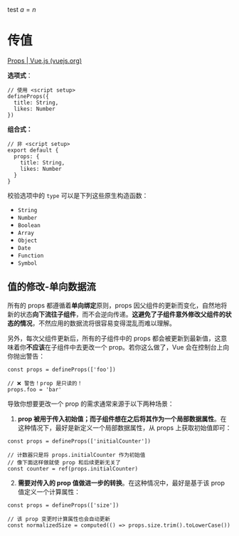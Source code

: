test $a=n$

# 传值

[Props | Vue.js (vuejs.org)](https://cn.vuejs.org/guide/components/props.html#one-way-data-flow)

**选项式**：

```
// 使用 <script setup>
defineProps({
  title: String,
  likes: Number
})
```

**组合式：**

```
// 非 <script setup>
export default {
  props: {
    title: String,
    likes: Number
  }
}
```

校验选项中的 `type` 可以是下列这些原生构造函数：

- `String`
- `Number`
- `Boolean`
- `Array`
- `Object`
- `Date`
- `Function`
- `Symbol`



## 值的修改-单向数据流

所有的 props 都遵循着**单向绑定**原则，props 因父组件的更新而变化，自然地将新的状态**向下流往子组件**，而不会逆向传递。**这避免了子组件意外修改父组件的状态的情况**，不然应用的数据流将很容易变得混乱而难以理解。

另外，每次父组件更新后，所有的子组件中的 props 都会被更新到最新值，这意味着你**不应该**在子组件中去更改一个 prop。若你这么做了，Vue 会在控制台上向你抛出警告：

```
const props = defineProps(['foo'])

// ❌ 警告！prop 是只读的！
props.foo = 'bar'
```

导致你想要更改一个 prop 的需求通常来源于以下两种场景：

1. **prop 被用于传入初始值；而子组件想在之后将其作为一个局部数据属性**。在这种情况下，最好是新定义一个局部数据属性，从 props 上获取初始值即可：

```
const props = defineProps(['initialCounter'])

// 计数器只是将 props.initialCounter 作为初始值
// 像下面这样做就使 prop 和后续更新无关了
const counter = ref(props.initialCounter)
```

2. **需要对传入的 prop 值做进一步的转换**。在这种情况中，最好是基于该 prop 值定义一个计算属性：

```
const props = defineProps(['size'])

// 该 prop 变更时计算属性也会自动更新
const normalizedSize = computed(() => props.size.trim().toLowerCase())
```

